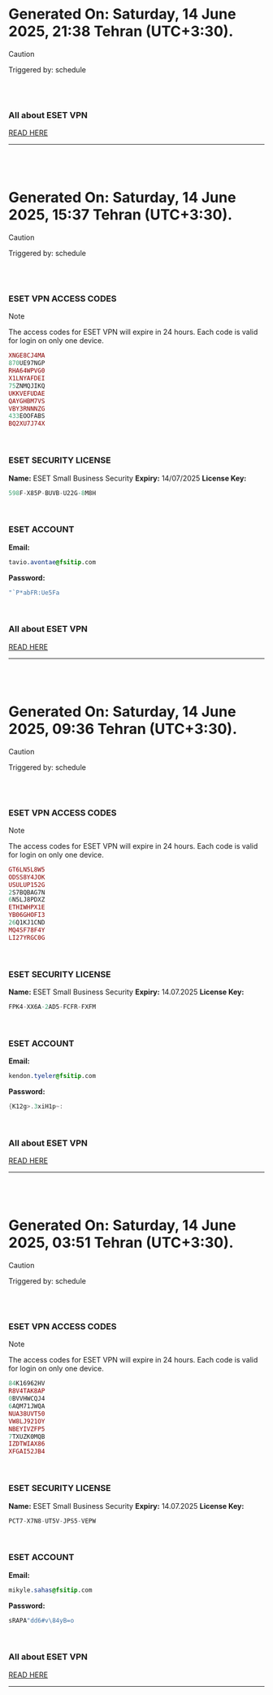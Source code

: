 # Generated On: Saturday, 14 June 2025, 21:38 Tehran (UTC+3:30).

> [!CAUTION]
> Triggered by: schedule

<br><br>

### All about ESET VPN

[READ HERE](https://t.me/F_NiREvil/2113)

---

<br><br>

# Generated On: Saturday, 14 June 2025, 15:37 Tehran (UTC+3:30).

> [!CAUTION]
> Triggered by: schedule

<br><br>

### ESET VPN ACCESS CODES

> [!NOTE]
> The access codes for ESET VPN will expire in 24 hours.
> Each code is valid for login on only one device.

```ruby
XNGE8CJ4MA
870UE97NGP
RHA64WPVG0
X1LNYAFDEI
75ZNMQJIKQ
UKKVEFUDAE
QAYGHBM7VS
VBY3RNNNZG
433EOOFABS
BQ2XU7J74X
```

<br>

### ESET SECURITY LICENSE

**Name:** ESET Small Business Security
**Expiry:** 14/07/2025
**License Key:**

```POV-Ray SDL
598F-X85P-BUVB-U22G-8M8H
```

<br>

### ESET ACCOUNT

**Email:**

```CSS
tavio.avontae@fsitip.com
```

**Password:**

```POV-Ray SDL
"`P*abFR:Ue5Fa
```

<br>

### All about ESET VPN

[READ HERE](https://t.me/F_NiREvil/2113)

---

<br><br>

# Generated On: Saturday, 14 June 2025, 09:36 Tehran (UTC+3:30).

> [!CAUTION]
> Triggered by: schedule

<br><br>

### ESET VPN ACCESS CODES

> [!NOTE]
> The access codes for ESET VPN will expire in 24 hours.
> Each code is valid for login on only one device.

```ruby
GT6LN5L8W5
ODSS8Y4JOK
USULUP152G
2S7BQBAG7N
6N5LJ8PDXZ
ETHIWHPX1E
YB06GHOFI3
26Q1KJ1CND
MQ4SF78F4Y
LI27YRGC0G
```

<br>

### ESET SECURITY LICENSE

**Name:** ESET Small Business Security
**Expiry:** 14.07.2025
**License Key:**

```POV-Ray SDL
FPK4-XX6A-2AD5-FCFR-FXFM
```

<br>

### ESET ACCOUNT

**Email:**

```CSS
kendon.tyeler@fsitip.com
```

**Password:**

```POV-Ray SDL
{K12g>.3xiH1p~:
```

<br>

### All about ESET VPN

[READ HERE](https://t.me/F_NiREvil/2113)

---

<br><br>

# Generated On: Saturday, 14 June 2025, 03:51 Tehran (UTC+3:30).

> [!CAUTION]
> Triggered by: schedule

<br><br>

### ESET VPN ACCESS CODES

> [!NOTE]
> The access codes for ESET VPN will expire in 24 hours.
> Each code is valid for login on only one device.

```ruby
84K16962HV
R8V4TAK8AP
0BVVHWCQJ4
6AQM71JWQA
NUA38UVT50
VW8LJ921OY
NBEYIVZFP5
7TXUZK0MQB
IZDTWIAX86
XFGAI52JB4
```

<br>

### ESET SECURITY LICENSE

**Name:** ESET Small Business Security
**Expiry:** 14.07.2025
**License Key:**

```POV-Ray SDL
PCT7-X7N8-UT5V-JPS5-VEPW
```

<br>

### ESET ACCOUNT

**Email:**

```CSS
mikyle.sahas@fsitip.com
```

**Password:**

```POV-Ray SDL
sRAPA"dd6#v\84yB=o
```

<br>

### All about ESET VPN

[READ HERE](https://t.me/F_NiREvil/2113)

---

<br><br>

